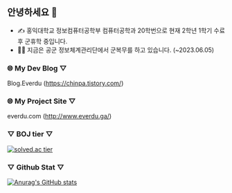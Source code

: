 ## 안녕하세요 👋
- ✍ 홍익대학교 정보컴퓨터공학부 컴퓨터공학과 20학번으로 현재 2학년 1학기 수료 후 군휴학 중입니다.
- 💂‍♂️ 지금은 공군 정보체계관리단에서 군복무를 하고 있습니다. (~2023.06.05)

### 🌐 My Dev Blog ▽  
Blog.Everdu (https://chinpa.tistory.com/)

### 🌐 My Project Site ▽  
everdu.com (http://www.everdu.ga/)

### ▽  BOJ tier  ▽  
[![solved.ac tier](http://mazassumnida.wtf/api/generate_badge?boj=kckc0608)](https://solved.ac/kckc0608)

### ▽  Github Stat  ▽   
[![Anurag's GitHub stats](https://github-readme-stats.vercel.app/api?username=kckc0608)](https://github.com/anuraghazra/github-readme-stats)

